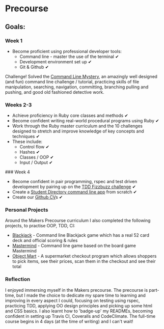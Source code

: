 # Precourse

## Goals:

### Week 1
- Become proficient using professional developer tools:
  - Command line - master the use of the terminal ✔︎
  - Development environment set up ✔︎
  - Git & Github ✔︎

Challenge! Solved the [Command Line Mystery](https://github.com/makersacademy/clmystery), an amazingly well designed (and fun) command line challenge / tutorial, practicing skills of file manipulation, searching, navigation, committing, branching pulling and pushing, and good old fashioned detective work.

### Weeks 2-3
- Achieve proficiency in Ruby core classes and methods ✔︎
- Become confident writing real-world procedural programs using Ruby ✔︎
- Work through the Ruby master curriculum and the 10 challenges designed to stretch and improve knowledge of key concepts and techniques ✔︎
- These include:
  - Control flow ✔︎
  - Hashes ✔︎
  - Classes / OOP ✔︎
  - Input / Output ✔︎

### Week 4
- Become confident in pair programming, rspec and test driven development by pairing up on the [TDD Fizzbuzz challenge](https://github.com/AJ8GH/tdd-fizzbuzz) ✔︎
- Create a [Student Directory command line app](https://github.com/AJ8GH/student-directory) from scratch ✔︎
- Create our [Github CV](https://github.com/AJ8GH/CV)s ✔︎

### Personal Projects

Around the Makers Precourse curriculum I also completed the following projects, to practise OOP, TDD, CI:
- [Blackjack](https://github.com/AJ8GH/blackjack) - Command line Blackjack game which has a real 52 card deck and official scoring & rules
- [Mastermind](https://github.com/AJ8GH/mastermind) - Command line game based on the board game Mastermind
- [Object Mart](https://github.com/AJ8GH/object-mart) - A supermarket checkout program which allows shoppers to pick items, see their prices, scan them in the checkout and see their total

### Reflection

I enjoyed immersing myself in the Makers precourse. The precourse is part-time, but I made the choice to dedicate my spare time to learning and improving in every aspect I could, focusing on testing using rspec, practicing TDD, applying OO design principles and picking up some html and CSS basics. I also learnt how to 'badge-up' my READMEs, becoming confident in setting up Travis CI, Coveralls and CodeClimate. The full-time course begins in 4 days (at the time of writing) and I can't wait!  
